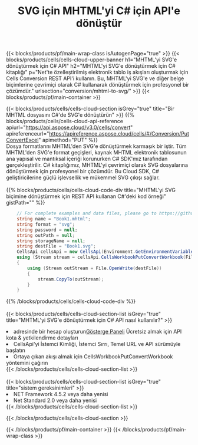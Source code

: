 ﻿---
title: SVG için MHTML'yi C# için API'e dönüştür
description:  MHTML biçim dosyasını SVG biçim dosyasına dönüştürmek için Aspose.Cells Cloud SDK for C#'i kullanma.
url: /tr/net/conversion/mhtml-to-svg/
---
{{< blocks/products/pf/main-wrap-class isAutogenPage="true" >}}
{{< blocks/products/cells/cells-cloud-upper-banner h1="MHTML\'yi SVG\'e dönüştürmek için C# API" h2="MHTML\'yi SVG\'e dönüştürmek için C# kitaplığı" p="Net\'te özelleştirilmiş elektronik tablo iş akışları oluşturmak için Cells Conversion REST API\'i kullanın. Bu, MHTML\'yi SVG\'e ve diğer belge biçimlerine çevrimiçi olarak C# kullanarak dönüştürmek için profesyonel bir çözümdür." urlsection="conversion/mhtml-to-svg/" >}}
{{< blocks/products/pf/main-container >}}

{{< blocks/products/cells/cells-cloud-section isGrey="true" title="Bir MHTML dosyasını C#\'de SVG\'e dönüştürün" >}}
{{% blocks/products/cells/cells-cloud-api-reference apiurl="https://api.aspose.cloud/v3.0/cells/convert" apireferenceurl="https://apireference.aspose.cloud/cells/#/Conversion/PutConvertExcel" apimethod="PUT" %}}
<br/>
Dosya formatlarını MHTML'den SVG'e dönüştürmek karmaşık bir iştir. Tüm MHTML'den SVG'e format geçişleri, kaynak MHTML elektronik tablosunun ana yapısal ve mantıksal içeriği korunurken C# SDK'mız tarafından gerçekleştirilir. C# kitaplığımız, MHTML'yi çevrimiçi olarak SVG dosyalarına dönüştürmek için profesyonel bir çözümdür. Bu Cloud SDK, C# geliştiricilerine güçlü işlevsellik ve mükemmel SVG çıkışı sağlar.
<br/>
<br/>
{{% blocks/products/cells/cells-cloud-code-div title="MHTML\'yi SVG biçimine dönüştürmek için REST API kullanan C#\'deki kod örneği" gistPath="" %}}
 
```cs
    // For complete examples and data files, please go to https://github.com/aspose-cells-cloud/aspose-cells-cloud-dotnet/
    string name = "Book1.mhtml";
    string format = "svg";
    string password = null;
    string outPath = null;
    string storageName = null;
    string destFile = "Book1.svg";
    CellsApi cellsApi = new CellsApi(Environment.GetEnvironmentVariable("ProductClientId"), Environment.GetEnvironmentVariable("ProductClientSecret"));
    using (Stream stream = cellsApi.CellsWorkbookPutConvertWorkbook(File.OpenRead(name), format, password, outPath, storageName))
    {
        using (Stream outStream = File.OpenWrite(destFile))
        {
            stream.CopyTo(outStream);
        }
    }
```
 
{{% /blocks/products/cells/cells-cloud-code-div %}}
<br/>
<br/>
{{< blocks/products/cells/cells-cloud-section-list isGrey="true" title="MHTML\'yi SVG\'e dönüştürmek için C# API nasıl kullanılır?" >}}
<li> adresinde bir hesap oluşturun<a href="https://dashboard.aspose.cloud/">Gösterge Paneli</a> Ücretsiz almak için API kota & yetkilendirme detayları</li>
<li>CellsApi'yi İstemci Kimliği, İstemci Sırrı, Temel URL ve API sürümüyle başlatın</li>
<li>Ortaya çıkan akışı almak için CellsWorkbookPutConvertWorkbook yöntemini çağırın</li>
{{< /blocks/products/cells/cells-cloud-section-list >}}
<br/>
<br/>
{{< blocks/products/cells/cells-cloud-section-list isGrey="true" title="sistem gereksinimleri" >}}
<li>NET Framework 4.5.2 veya daha yenisi</li>
<li>Net Standard 2.0 veya daha yenisi</li>
{{< /blocks/products/cells/cells-cloud-section-list >}}

{{< /blocks/products/cells/cells-cloud-section >}}

{{< /blocks/products/pf/main-container >}}
{{< /blocks/products/pf/main-wrap-class >}}
